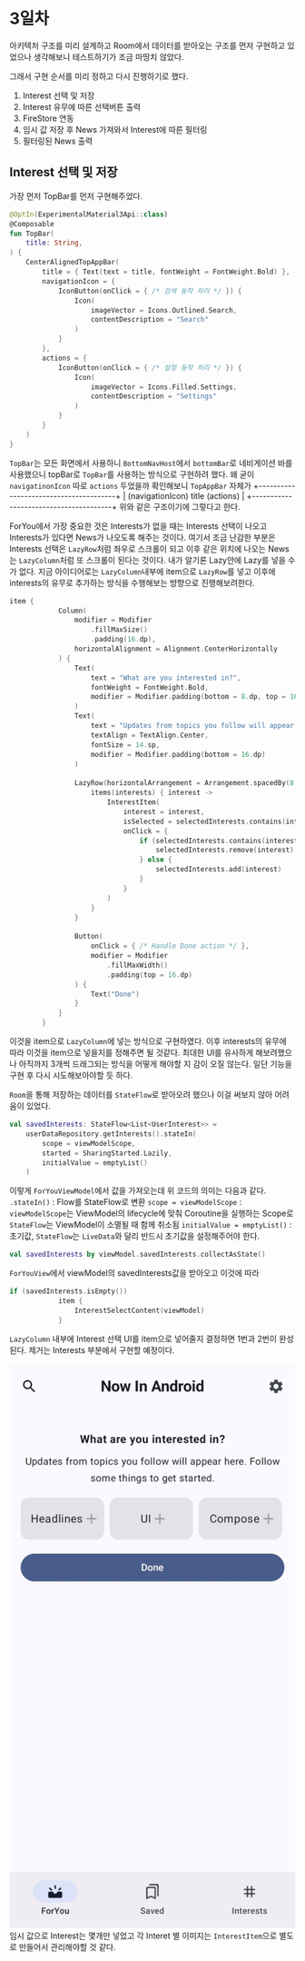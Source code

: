 # 3일차
아키텍처 구조를 미리 설계하고 Room에서 데이터를 받아오는 구조를 먼저 구현하고 있었으나
생각해보니 테스트하기가 조금 마땅치 않았다.

그래서 구현 순서를 미리 정하고 다시 진행하기로 했다.

1. Interest 선택 및 저장
2. Interest 유무에 따른 선택버튼 출력
3. FireStore 연동
4. 임시 값 저장 후 News 가져와서 Interest에 따른 필터링
5. 필터링된 News 출력

## Interest 선택 및 저장
가장 먼저 TopBar를 먼저 구현해주었다.
```kotlin
@OptIn(ExperimentalMaterial3Api::class)
@Composable
fun TopBar(
    title: String,
) {
    CenterAlignedTopAppBar(
        title = { Text(text = title, fontWeight = FontWeight.Bold) },
        navigationIcon = {
            IconButton(onClick = { /* 검색 동작 처리 */ }) {
                Icon(
                    imageVector = Icons.Outlined.Search,
                    contentDescription = "Search"
                )
            }
        },
        actions = {
            IconButton(onClick = { /* 설정 동작 처리 */ }) {
                Icon(
                    imageVector = Icons.Filled.Settings,
                    contentDescription = "Settings"
                )
            }
        }
    )
}
```
`TopBar`는 모든 화면에서 사용하니 `BottomNavHost`에서 `bottomBar`로 네비게이션 바를 사용했으니 topBar로 `TopBar`를 사용하는 방식으로 구현하려 했다.
왜 굳이 `navigatinonIcon` 따로 `actions` 두었을까 확인해보니
`TopAppBar` 자체가
+---------------------------------------+
| (navigationIcon)   title    (actions) |
+---------------------------------------+
위와 같은 구조이기에 그렇다고 한다.

ForYou에서 가장 중요한 것은 Interests가 없을 때는 Interests 선택이 나오고 Interests가 있다면 News가 나오도록 해주는 것이다.
여기서 조금 난감한 부분은 Interests 선택은 `LazyRow`처럼 좌우로 스크롤이 되고 이후 같은 위치에 나오는 News는 `LazyColumn`처럼 또 스크롤이 된다는 것이다.
내가 알기론 Lazy안에 Lazy를 넣을 수가 없다.
지금 아이디어로는 `LazyColumn`내부에 item으로 `LazyRow`를 넣고 이후에 interests의 유무로 추가하는 방식을 수행해보는 뱡향으로 진행해보려한다.

```kotlin
item {
            Column(
                modifier = Modifier
                    .fillMaxSize()
                    .padding(16.dp),
                horizontalAlignment = Alignment.CenterHorizontally
            ) {
                Text(
                    text = "What are you interested in?",
                    fontWeight = FontWeight.Bold,
                    modifier = Modifier.padding(bottom = 8.dp, top = 16.dp),
                )
                Text(
                    text = "Updates from topics you follow will appear here. Follow some things to get started.",
                    textAlign = TextAlign.Center,
                    fontSize = 14.sp,
                    modifier = Modifier.padding(bottom = 16.dp)
                )

                LazyRow(horizontalArrangement = Arrangement.spacedBy(8.dp)) {
                    items(interests) { interest ->
                        InterestItem(
                            interest = interest,
                            isSelected = selectedInterests.contains(interest),
                            onClick = {
                                if (selectedInterests.contains(interest)) {
                                    selectedInterests.remove(interest)
                                } else {
                                    selectedInterests.add(interest)
                                }
                            }
                        )
                    }
                }

                Button(
                    onClick = { /* Handle Done action */ },
                    modifier = Modifier
                        .fillMaxWidth()
                        .padding(top = 16.dp)
                ) {
                    Text("Done")
                }
            }
        }
```
이것을 item으로 `LazyColumn`에 넣는 방식으로 구현하였다.
이후 interests의 유무에 따라 이것을 item으로 넣을지를 정해주면 될 것같다.
최대한 UI를 유사하게 해보려했으나 아직까지 3개씩 드래그되는 방식을 어떻게 해야할 지 감이 오질 않는다.
일단 기능을 구현 후 다시 시도해보아야할 듯 하다.

`Room`을 통해 저장하는 데이터를 `StateFlow`로 받아오려 했으나 이걸 써보지 않아 어려움이 있었다.
```kotlin
val savedInterests: StateFlow<List<UserInterest>> =
    userDataRepository.getInterests().stateIn(
        scope = viewModelScope,
        started = SharingStarted.Lazily,
        initialValue = emptyList()
    )
```

이렇게 `ForYouViewModel`에서 값을 가져오는데 위 코드의 의미는 다음과 같다.
`.stateIn()` : Flow를 StateFlow로 변환
`scope = viewModelScope` : `viewModelScope`는 ViewModel의 lifecycle에 맞춰 Coroutine을 실행하는 Scope로 `StateFlow`는 ViewModel이 소멸될 때 함께 취소됨
`initialValue = emptyList()` : 초기값, `StateFlow`는 `LiveData`와 달리 반드시 초기값을 설정해주어야 한다. 

```kotlin
val savedInterests by viewModel.savedInterests.collectAsState()
```
`ForYouView`에서 viewModel의 savedInterests값을 받아오고 이것에 따라
```kotlin
if (savedInterests.isEmpty())
            item {
                InterestSelectContent(viewModel)
            }
```
`LazyColumn` 내부에 Interest 선택 UI를 item으로 넣어줄지 결정하면 1번과 2번이 완성된다.
제거는 Interests 부분에서 구현할 예정이다.

![img_5.png](img_5.png)
임시 값으로 Interest는 몇개만 넣었고 각 Interet 별 이미지는 `InterestItem`으로 별도로 만들어서 관리해야할 것 같다.